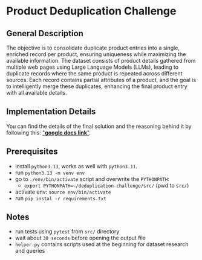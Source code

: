 # Product Deduplication Challenge

## General Description
The objective is to consolidate duplicate product entries into a single, enriched record per product, ensuring uniqueness while maximizing the available information. The dataset consists of product details gathered from multiple web pages using Large Language Models (LLMs), leading to duplicate records where the same product is repeated across different sources. Each record contains partial attributes of a product, and the goal is to intelligently merge these duplicates, enhancing the final product entry with all available details.


## Implementation Details
You can find the details of the final solution and the reasoning behind it by following this: ["**google docs link**"](https://docs.google.com/document/d/1ohn_RBqLT6E_kC_uBGcCMtxU_58cizjHQRsRsCV3tcI/edit?usp=sharing).

## Prerequisites
- install `python3.13`, works as well with `python3.11`.
- run `python3.13 -m venv env`
- go to `./env/bin/activate` script and overwrite the `PYTHONPATH`:
    - `export PYTHONPATH=~/deduplication-challenge/src/` (pwd to `src/`)
- activate env: `source env/bin/activate`
- run `pip instal -r requirements.txt`

## Notes
- run tests using `pytest` from `src/` directory
- wait about `30 seconds` before opening the output file
- `helper.py` contains scripts used at the beginning for dataset research and queries